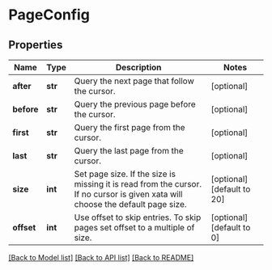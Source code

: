 # PageConfig

## Properties
Name | Type | Description | Notes
------------ | ------------- | ------------- | -------------
**after** | **str** | Query the next page that follow the cursor. | [optional] 
**before** | **str** | Query the previous page before the cursor. | [optional] 
**first** | **str** | Query the first page from the cursor. | [optional] 
**last** | **str** | Query the last page from the cursor. | [optional] 
**size** | **int** | Set page size. If the size is missing it is read from the cursor. If no cursor is given xata will choose the default page size. | [optional] [default to 20]
**offset** | **int** | Use offset to skip entries. To skip pages set offset to a multiple of size. | [optional] [default to 0]

[[Back to Model list]](../README.md#documentation-for-models) [[Back to API list]](../README.md#documentation-for-api-endpoints) [[Back to README]](../README.md)

